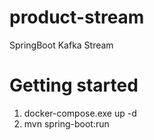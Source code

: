 # product-stream
SpringBoot Kafka Stream

# Getting started
1. docker-compose.exe up -d
2. mvn spring-boot:run 

